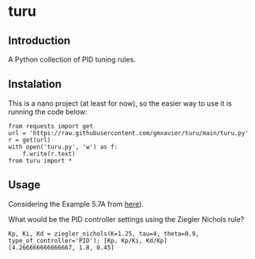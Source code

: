 # turu

## Introduction

A Python collection of PID tuning rules.

## Instalation

This is a nano project (at least for now), so the easier way to use it is running the code below:

    from requests import get   
    url = 'https://raw.githubusercontent.com/gmxavier/turu/main/turu.py' 
    r = get(url)
    with open('turu.py', 'w') as f: 
        f.write(r.text) 
    from turu import *

## Usage

Considering the Example 5.7A from [here](https://ia802909.us.archive.org/32/items/process-control-a-first-course-with-matlab/Process%20Control%20A%20First%20Course%20with%20MATLAB.pdf#page=128)).

What would be the PID controller settings using the Ziegler Nichols rule?

    Kp, Ki, Kd = ziegler_nichols(K=1.25, tau=4, theta=0.9, type_of_controller='PID'); [Kp, Kp/Ki, Kd/Kp]
    [4.266666666666667, 1.8, 0.45]
